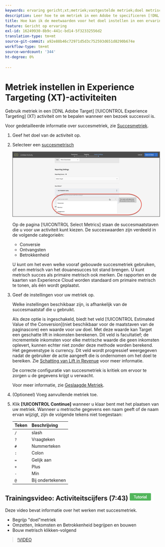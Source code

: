 ```yaml
---
keywords: ervaring gericht;xt;metriek;vastgestelde metriek;doel metrisch;activiteit montages;succes metrisch;omzetting;opbrengst;betrokkenheid
description: Leer hoe te om metriek in een Adobe te specificeren [!DNL Target] Ervaar gerichte activiteit om te bepalen wanneer een bezoek, zoals Omzetting, Ontvangsten, en Betrokkenheid succesvol is.
title: Hoe kan ik de meetwaarden voor het doel instellen in een ervaring die gericht is op activiteit?
feature: Gericht op ervaring
exl-id: 16249930-8b9c-441c-bd14-5f32332556d2
translation-type: tm+mt
source-git-commit: a92e88b46c72971d5d3c752593d651d8290b674e
workflow-type: tm+mt
source-wordcount: '344'
ht-degree: 0%

---
```


# Metriek instellen in Experience Targeting (XT)-activiteiten

Gebruik metriek in een [!DNL Adobe Target] [!UICONTROL Experience Targeting] (XT) activiteit om te bepalen wanneer een bezoek succesvol is.

Voor gedetailleerde informatie over succesmetriek, zie [Succesmetriek](/help/c-activities/r-success-metrics/success-metrics.md#reference_D011575C85DA48E989A244593D9B9924).

1. Geef het doel van de activiteit op.
1. Selecteer een [succesmetrisch](/help/c-activities/r-success-metrics/success-metrics.md#reference_D011575C85DA48E989A244593D9B9924)

   ![Metrisch met successie selecteren](/help/c-activities/t-experience-target/t-xt-create/assets/ab_metrics-new.png)

   Op de pagina [!UICONTROL Select Metrics] staan de succesmaatstaven die u voor uw activiteit kunt kiezen. De succeswaarden zijn verdeeld in de volgende categorieën:

   * Conversie
   * Ontvangsten
   * Betrokkenheid

   U kunt om het even welke vooraf gebouwde succesmetriek gebruiken, of een metrisch van het douanesucces tot stand brengen. U kunt metrisch succes als primaire metrisch ook merken. De rapporten en de kaarten van Experience Cloud worden standaard om primaire metrisch te tonen, als één wordt geplaatst.
1. Geef de instellingen voor uw metriek op.

   Welke instellingen beschikbaar zijn, is afhankelijk van de succesmaatstaf die u gebruikt.

   Als deze optie is ingeschakeld, biedt het veld [!UICONTROL Estimated Value of the Conversion](niet beschikbaar voor de maatstaven van de paginascore) een waarde voor uw doel. Met deze waarde kan Target een geschatte lift in inkomsten berekenen. Dit veld is facultatief; de incrementele inkomsten voor elke metrische waarde die geen inkomsten oplevert, kunnen echter niet zonder deze methode worden berekend. Het gegevenstype is currency. Dit veld wordt progressief weergegeven nadat de gebruiker de actie aangeeft die is ondernomen om het doel te bereiken. Zie [Schatting van Lift in Revenue](/help/administrating-target/r-target-account-preferences/estimating-lift-in-revenue.md) voor meer informatie.

   De correcte configuratie van succesmetriek is kritiek om ervoor te zorgen u de gegevens krijgt u verwacht.

   Voor meer informatie, zie [Geslaagde Metriek](/help/c-activities/r-success-metrics/success-metrics.md#reference_D011575C85DA48E989A244593D9B9924).
1. (Optioneel) Voeg aanvullende metriek toe.
1. Klik **[!UICONTROL Continue]** wanneer u klaar bent met het plaatsen van uw metriek.
Wanneer u metrische gegevens een naam geeft of de naam ervan wijzigt, zijn de volgende tekens niet toegestaan:

   | Teken | Beschrijving |
   |--- |--- |
   | `/` | slash |
   | `?` | Vraagteken |
   | `#` | Nummerteken |
   | `:` | Colon |
   | `=` | Gelijk aan |
   | `+` | Plus |
   | `-` | Min |
   | `@` | Bij ondertekenen |

## Trainingsvideo: Activiteitscijfers (7:43) ![Zelfstudie-badge](/help/assets/tutorial.png)


Deze video bevat informatie over het werken met succesmetriek.

* Begrijp &quot;doel&quot;metriek
* Omzetten, Inkomsten en Betrokkenheid begrijpen en bouwen
* Bouw metrisch klikken-volgend

>[!VIDEO](https://video.tv.adobe.com/v/17380)
